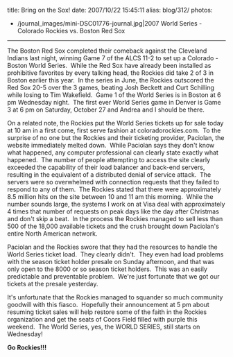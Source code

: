 title: Bring on the Sox!
date: 2007/10/22 15:45:11
alias: blog/312/
photos:
- /journal_images/mini-DSC01776-journal.jpg|2007 World Series - Colorado Rockies vs. Boston Red Sox
---
The Boston Red Sox completed their comeback against the Cleveland Indians last night, winning Game 7 of the ALCS 11-2 to set up a Colorado - Boston World Series.  While the Red Sox have already been installed as prohibitive favorites by every talking head, the Rockies did take 2 of 3 in Boston earlier this year.  In the series in June, the Rockies outscored the Red Sox 20-5 over the 3 games, beating Josh Beckett and Curt Schilling while losing to Tim Wakefield.  Game 1 of the World Series is in Boston at 6 pm Wednesday night.  The first ever World Series game in Denver is Game 3 at 6 pm on Saturday, October 27 and Andrea and I should be there.

On a related note, the Rockies put the World Series tickets up for sale today at 10 am in a first come, first serve fashion at coloradorockies.com.  To the surprise of no one but the Rockies and their ticketing provider, Paciolan, the website immediately melted down.  While Paciolan says they don't know what happened, any computer professional can clearly state exactly what happened.  The number of people attempting to access the site clearly exceeded the capability of their load balancer and back-end servers, resulting in the equivalent of a distributed denial of service attack.  The servers were so overwhelmed with connection requests that they failed to respond to any of them.  The Rockies stated that there were approximately 8.5 million hits on the site between 10 and 11 am this morning.  While the number sounds large, the systems I work on at Visa deal with approximately 4 times that number of requests on peak days like the day after Christmas and don't skip a beat.  In the process the Rockies managed to sell less than 500 of the 18,000 available tickets and the crush brought down Paciolan's entire North American network.

Paciolan and the Rockies swore that they had the resources to handle the World Series ticket load.  They clearly didn't.  They even had load problems with the season ticket holder presale on Sunday afternoon, and that was only open to the 8000 or so season ticket holders.  This was an easily predictable and preventable problem.  We're just fortunate that we got our tickets at the presale yesterday.

It's unfortunate that the Rockies managed to squander so much community goodwill with this fiasco.  Hopefully their announcement at 5 pm about resuming ticket sales will help restore some of the faith in the Rockies organization and get the seats of Coors Field filled with purple this weekend.  The World Series, yes, the WORLD SERIES, still starts on Wednesday!

**Go Rockies!!!**